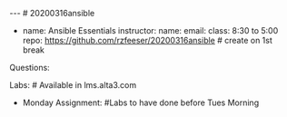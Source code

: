 --- # 20200316ansible
- name: Ansible Essentials
  instructor:
    name: 
    email: 
  class: 8:30 to 5:00
  repo: https://github.com/rzfeeser/20200316ansible  # create on 1st break
  
Questions:


Labs: # Available in lms.alta3.com

- Monday Assignment:   #Labs to have done before Tues Morning